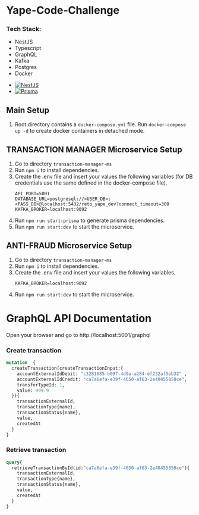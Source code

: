 # Yape-Code-Challenge
### Tech Stack:
- NestJS
- Typescript
- GraphQL
- Kafka
- Postgres
- Docker
* [![NestJS][NestJS]][NestJS-url]
* [![Prisma][Prisma]][Prisma-url]


## Main Setup

1. Root directory contains a `docker-compose.yml` file. Run `docker-compose up -d` to create docker containers in detached mode.

## TRANSACTION MANAGER Microservice Setup

1. Go to directory `transaction-manager-ms`
2. Run `npm i` to install dependencies.
3. Create the .env file and insert your values the following variables (for DB credentials use the same defined in the docker-compose file).
	```
	API_PORT=5001
	DATABASE_URL=postgresql://<USER_DB>:<PASS_DB>@localhost:5432/reto_yape_dev?connect_timeout=300
	KAFKA_BROKER=localhost:9092
	```
4. Run `npm run start:prisma` to generate prisma dependencies.
5. Run `npm run start:dev` to start the microservice.

## ANTI-FRAUD Microservice Setup

1. Go to directory `transaction-manager-ms`
2. Run `npm i` to install dependencies.
3. Create the .env file and insert your values the following variables.
	```
	KAFKA_BROKER=localhost:9092
	```
4. Run `npm run start:dev` to start the microservice.


# GraphQL API Documentation

Open your browser and go to http://localhost:5001/graphql

### Create transaction
```graphql
mutation  {
  createTransaction(createTransactionInput:{
    accountExternalIdDebit: "c3281685-b097-4d9a-a284-ef232af5eb32" ,
    accountExternalIdCredit: "ca7a6efa-e39f-4650-af63-2e40455850ce",
    transferTypeId: 1,
    value: 999.9
  }){
    transactionExternalId,
    transactionType{name},
    transactionStatus{name},
    value,
    createdAt
  }
}
```


### Retrieve transaction
```graphql
query{
  retrieveTransactionById(id:"ca7a6efa-e39f-4650-af63-2e40455850ce"){
    transactionExternalId,
    transactionType{name},
    transactionStatus{name},
    value,
    createdAt
  }
}
```

<!-- MARKDOWN LINKS & IMAGES -->
<!-- https://www.markdownguide.org/basic-syntax/#reference-style-links -->
[NestJS ]: https://d33wubrfki0l68.cloudfront.net/e937e774cbbe23635999615ad5d7732decad182a/26072/logo-small.ede75a6b.svg
[NestJS-url]: https://nestjs.com/
[Prisma]: https://prismalens.vercel.app/header/logo-dark.svg
[Prisma-url]: https://www.prisma.io/